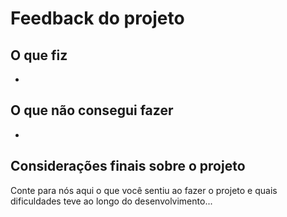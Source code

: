 # Feedback do projeto

## O que fiz

- 

## O que não consegui fazer

- 

## Considerações finais sobre o projeto

Conte para nós aqui o que você sentiu ao fazer o projeto e quais dificuldades teve ao longo do desenvolvimento...
